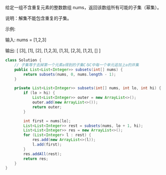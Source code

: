 给定一组不含重复元素的整数数组 nums，返回该数组所有可能的子集（幂集）。

说明：解集不能包含重复的子集。

示例:

输入: nums = [1,2,3]

输出:
[
[3],
[1],
[2],
[1,2,3],
[1,3],
[2,3],
[1,2],
[]
]


```java
class Solution {
    // 子集等于去掉第一个元素a得到的子集C与C中每一个单元追加上a的并集
    public List<List<Integer>> subsets(int[] nums) {
        return subsets(nums, 0, nums.length - 1);
    }

    private List<List<Integer>> subsets(int[] nums, int lo, int hi) {
        if (lo > hi) {
            List<List<Integer>> outer = new ArrayList<>();
            outer.add(new ArrayList<>());
            return outer;
        }

        int first = nums[lo];
        List<List<Integer>> rest = subsets(nums, lo + 1, hi);
        List<List<Integer>> res = new ArrayList<>();
        for (List<Integer> l : rest) {
            res.add(new ArrayList<>(l));
            l.add(first);
        }
        res.addAll(rest);
        return res;
    }
}
```
